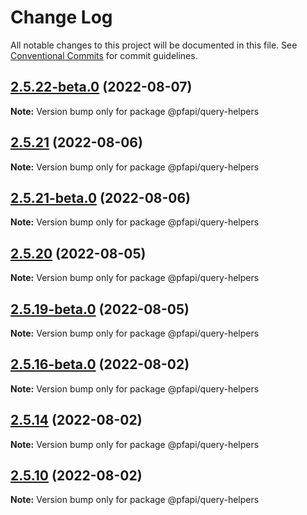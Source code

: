 # Change Log

All notable changes to this project will be documented in this file.
See [Conventional Commits](https://conventionalcommits.org) for commit guidelines.

## [2.5.22-beta.0](https://github.com/pfapi/query-helpers/compare/v2.5.21...v2.5.22-beta.0) (2022-08-07)

**Note:** Version bump only for package @pfapi/query-helpers





## [2.5.21](https://github.com/pfapi/query-helpers/compare/v2.5.21-beta.0...v2.5.21) (2022-08-06)

**Note:** Version bump only for package @pfapi/query-helpers





## [2.5.21-beta.0](https://github.com/pfapi/query-helpers/compare/v2.5.20...v2.5.21-beta.0) (2022-08-06)

**Note:** Version bump only for package @pfapi/query-helpers





## [2.5.20](https://github.com/pfapi/query-helpers/compare/v2.5.19...v2.5.20) (2022-08-05)

**Note:** Version bump only for package @pfapi/query-helpers





## [2.5.19-beta.0](https://github.com/pfapi/query-helpers/compare/v2.5.18-beta.0...v2.5.19-beta.0) (2022-08-05)

**Note:** Version bump only for package @pfapi/query-helpers





## [2.5.16-beta.0](https://github.com/pfapi/query-helpers/compare/v2.5.15...v2.5.16-beta.0) (2022-08-02)

**Note:** Version bump only for package @pfapi/query-helpers





## [2.5.14](https://github.com/pfapi/query-helpers/compare/v2.5.14-beta.2...v2.5.14) (2022-08-02)

**Note:** Version bump only for package @pfapi/query-helpers





## [2.5.10](https://github.com/pfapi/query-helpers/compare/v2.5.9...v2.5.10) (2022-08-02)

**Note:** Version bump only for package @pfapi/query-helpers
